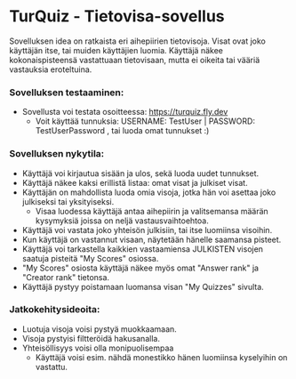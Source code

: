 # TurQuiz - Tietovisa-sovellus

Sovelluksen idea on ratkaista eri aihepiirien tietovisoja. Visat ovat joko käyttäjän itse, tai muiden käyttäjien luomia.
Käyttäjä näkee kokonaispisteensä vastattuaan tietovisaan, mutta ei oikeita tai vääriä vastauksia eroteltuina.

### Sovelluksen testaaminen:
* Sovellusta voi testata osoitteessa: https://turquiz.fly.dev
    * Voit käyttää tunnuksia:
      USERNAME: TestUser | PASSWORD: TestUserPassword
      , tai luoda omat tunnukset :)

### Sovelluksen nykytila:
* Käyttäjä voi kirjautua sisään ja ulos, sekä luoda uudet tunnukset.
* Käyttäjä näkee kaksi erillistä listaa: omat visat ja julkiset visat.
* Käyttäjän on mahdollista luoda omia visoja, jotka hän voi asettaa joko julkiseksi tai yksityiseksi.
    * Visaa luodessa käyttäjä antaa aihepiirin ja valitsemansa määrän kysymyksiä joissa on neljä vastausvaihtoehtoa.
* Käyttäjä voi vastata joko yhteisön julkisiin, tai itse luomiinsa visoihin.
* Kun käyttäjä on vastannut visaan, näytetään hänelle saamansa pisteet.
* Käyttäjä voi tarkastella kaikkien vastaamiensa JULKISTEN visojen saatuja pisteitä "My Scores" osiossa.
* "My Scores" osiosta käyttäjä näkee myös omat "Answer rank" ja "Creator rank" tietonsa.
* Käyttäjä pystyy poistamaan luomansa visan "My Quizzes" sivulta.

### Jatkokehitysideoita:
* Luotuja visoja voisi pystyä muokkaamaan.
* Visoja pystyisi filtteröidä hakusanalla.
* Yhteisöllisyys voisi olla monipuolisempaa
    * Käyttäjä voisi esim. nähdä monestikko hänen luomiinsa kyselyihin on vastattu.









